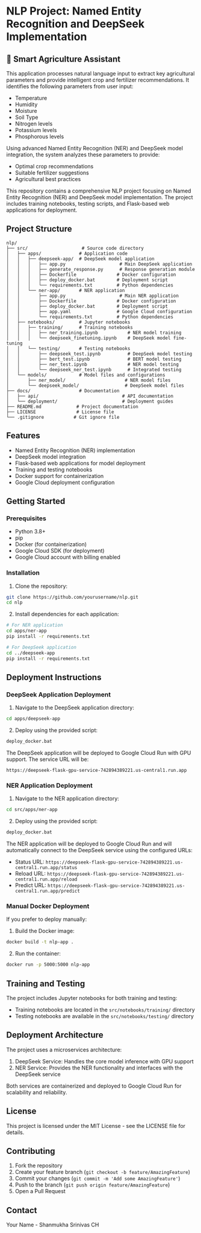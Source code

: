 # NLP Project: Named Entity Recognition and DeepSeek Implementation

## 🌱 Smart Agriculture Assistant

This application processes natural language input to extract key agricultural parameters and provide intelligent crop and fertilizer recommendations. It identifies the following parameters from user input:
- Temperature
- Humidity
- Moisture
- Soil Type
- Nitrogen levels
- Potassium levels
- Phosphorous levels

Using advanced Named Entity Recognition (NER) and DeepSeek model integration, the system analyzes these parameters to provide:
- Optimal crop recommendations
- Suitable fertilizer suggestions
- Agricultural best practices

This repository contains a comprehensive NLP project focusing on Named Entity Recognition (NER) and DeepSeek model implementation. The project includes training notebooks, testing scripts, and Flask-based web applications for deployment.

## Project Structure

```
nlp/
├── src/                    # Source code directory
│   ├── apps/              # Application code
│   │   ├── deepseek-app/  # DeepSeek model application
│   │   │   ├── app.py                    # Main DeepSeek application
│   │   │   ├── generate_response.py      # Response generation module
│   │   │   ├── Dockerfile               # Docker configuration
│   │   │   ├── deploy_docker.bat        # Deployment script
│   │   │   └── requirements.txt         # Python dependencies
│   │   └── ner-app/       # NER application
│   │       ├── app.py                    # Main NER application
│   │       ├── Dockerfile               # Docker configuration
│   │       ├── deploy_docker.bat        # Deployment script
│   │       ├── app.yaml                 # Google Cloud configuration
│   │       └── requirements.txt         # Python dependencies
│   ├── notebooks/         # Jupyter notebooks
│   │   ├── training/      # Training notebooks
│   │   │   ├── ner_training.ipynb           # NER model training
│   │   │   └── deepseek_finetuning.ipynb    # DeepSeek model fine-tuning
│   │   └── testing/       # Testing notebooks
│   │       ├── deepseek_test.ipynb          # DeepSeek model testing
│   │       ├── bert_test.ipynb              # BERT model testing
│   │       ├── ner_test.ipynb               # NER model testing
│   │       └── deepseek_ner_test.ipynb      # Integrated testing
│   └── models/            # Model files and configurations
│       ├── ner_model/                      # NER model files
│       └── deepseek_model/                 # DeepSeek model files
├── docs/                  # Documentation
│   ├── api/                               # API documentation
│   └── deployment/                        # Deployment guides
├── README.md             # Project documentation
├── LICENSE               # License file
└── .gitignore           # Git ignore file
```

## Features

- Named Entity Recognition (NER) implementation
- DeepSeek model integration
- Flask-based web applications for model deployment
- Training and testing notebooks
- Docker support for containerization
- Google Cloud deployment configuration

## Getting Started

### Prerequisites

- Python 3.8+
- pip
- Docker (for containerization)
- Google Cloud SDK (for deployment)
- Google Cloud account with billing enabled

### Installation

1. Clone the repository:
```bash
git clone https://github.com/yourusername/nlp.git
cd nlp
```

2. Install dependencies for each application:
```bash
# For NER application
cd apps/ner-app
pip install -r requirements.txt

# For DeepSeek application
cd ../deepseek-app
pip install -r requirements.txt
```

## Deployment Instructions

### DeepSeek Application Deployment

1. Navigate to the DeepSeek application directory:
```bash
cd apps/deepseek-app
```

2. Deploy using the provided script:
```bash
deploy_docker.bat
```

The DeepSeek application will be deployed to Google Cloud Run with GPU support. The service URL will be:
```
https://deepseek-flask-gpu-service-742894389221.us-central1.run.app
```

### NER Application Deployment

1. Navigate to the NER application directory:
```bash
cd src/apps/ner-app
```

2. Deploy using the provided script:
```bash
deploy_docker.bat
```

The NER application will be deployed to Google Cloud Run and will automatically connect to the DeepSeek service using the configured URLs:
- Status URL: `https://deepseek-flask-gpu-service-742894389221.us-central1.run.app/status`
- Reload URL: `https://deepseek-flask-gpu-service-742894389221.us-central1.run.app/reload`
- Predict URL: `https://deepseek-flask-gpu-service-742894389221.us-central1.run.app/predict`

### Manual Docker Deployment

If you prefer to deploy manually:

1. Build the Docker image:
```bash
docker build -t nlp-app .
```

2. Run the container:
```bash
docker run -p 5000:5000 nlp-app
```

## Training and Testing

The project includes Jupyter notebooks for both training and testing:

- Training notebooks are located in the `src/notebooks/training/` directory
- Testing notebooks are available in the `src/notebooks/testing/` directory

## Deployment Architecture

The project uses a microservices architecture:
1. DeepSeek Service: Handles the core model inference with GPU support
2. NER Service: Provides the NER functionality and interfaces with the DeepSeek service

Both services are containerized and deployed to Google Cloud Run for scalability and reliability.

## License

This project is licensed under the MIT License - see the LICENSE file for details.

## Contributing

1. Fork the repository
2. Create your feature branch (`git checkout -b feature/AmazingFeature`)
3. Commit your changes (`git commit -m 'Add some AmazingFeature'`)
4. Push to the branch (`git push origin feature/AmazingFeature`)
5. Open a Pull Request

## Contact

Your Name - Shanmukha Srinivas CH
